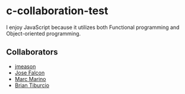 # c-collaboration-test

I enjoy JavaScript because it utilizes both Functional programming and Object-oriented programming.

## Collaborators
- [jmeason](https://github.com/jmeason)
- [Jose Falcon](https://github.com/josefalconGH)
- [Marc Marino](https://github.com/marcmarino83)
- [Brian Tiburcio](https://github.com/BrianTib)